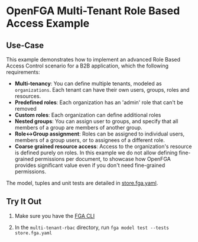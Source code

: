 # OpenFGA Multi-Tenant Role Based Access Example

## Use-Case

This example demonstrates how to implement an advanced Role Based Access Control scenario for a B2B application, which the following requirements:

- **Multi-tenancy**: You can define multiple tenants, modeled as `organizations`. Each tenant can have their own users, groups, roles and resources.
- **Predefined roles**: Each organization has an 'admin' role that can't be removed
- **Custom roles**: Each organization can define additional roles
- **Nested groups**: You can assign user to groups, and specify that all members of a group are members of another group.
- **Role<->Group assignment**: Roles can be assigned to individual users, members of a group users, or to assignees of a different role. 
- **Coarse grained resource access**: Access to the organization's resource is defined purely on roles. In this example we do not allow defining fine-grained permissions per document, to showcase how OpenFGA provides significant value even if you don't need fine-grained permissions.

The model, tuples and unit tests are detailed in [store.fga.yaml](./store.fga.yaml).

## Try It Out

1. Make sure you have the [FGA CLI](https://github.com/openfga/cli/?tab=readme-ov-file#installation)

2. In the `multi-tenant-rbac` directory, run `fga model test --tests store.fga.yaml`

